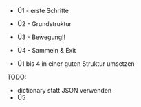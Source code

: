 - Ü1 - erste Schritte
- Ü2 - Grundstruktur
- Ü3 - Bewegung!!
- Ü4 - Sammeln & Exit

- Ü1 bis 4 in einer guten Struktur umsetzen

TODO:
 - dictionary statt JSON verwenden
 - Ü5